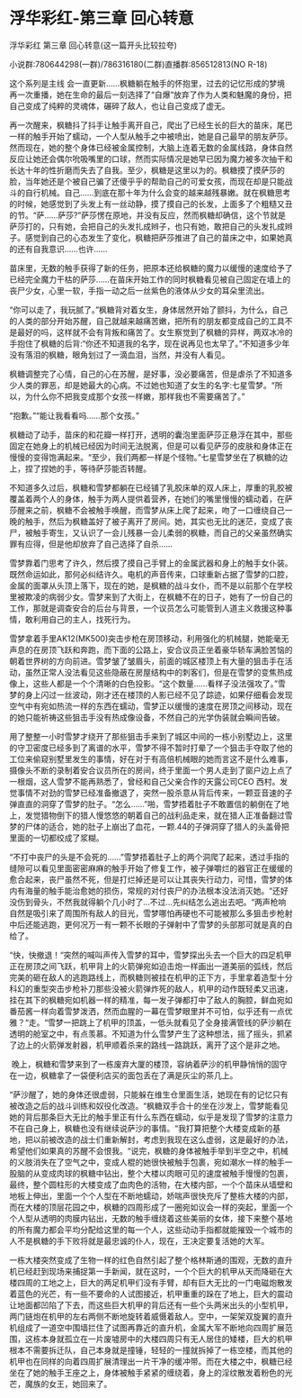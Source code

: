 # 浮华彩红-第三章 回心转意

浮华彩红 第三章 回心转意(这一篇开头比较拉夸)

小说群:780644298(一群)/786316180(二群)直播群:856512813(NO R-18)

这个系列是主线 会一直更新……枫糖躺在触手的怀抱里，过去的记忆形成的梦境再一次重播，她在生命的最后一刻选择了“自爆”放弃了作为人类和魅魔的身份，把自己变成了纯粹的灵魂体，碾碎了敌人，也让自己变成了虚无。

再一次醒来，枫糖抖了抖手让触手离开自己，爬出了已经生长的巨大的苗床，尾巴一样的触手开始了蠕动，一个人型从触手之中被喷出，她是自己最早的朋友萨莎。然而现在，她的整个身体已经被金属控制，大脑上连着无数的金属线路，身体自然反应让她还会偶尔吮吸嘴里的口球，然而实际情况是她早已因为魔力被多次抽干和长达十年的性折磨而失去了自我。至少，枫糖是这里以为的。枫糖摸了摸萨莎的脸，当年她还是个被自己骗了还傻乎乎的帮助自己的可爱女孩，而现在却是只能战斗的自行机械。自己……到底在那十年为什么会变的越来越残暴嫩。就在枫糖思考的时候，她感觉到了头发上有一丝动静，摸了摸自己的长发，上面多了个粗糙又丑的节。“萨……萨莎?”萨莎愣在原地，并没有反应，然而枫糖却确信，这个节就是萨莎打的，只有她，会把自己的头发扎成辫子，也只有她，敢把自己的头发扎成辫子。感觉到自己的心态发生了变化，枫糖把萨莎推进了自己的苗床之中，如果她真的还有自我意识……也许……

苗床里，无数的触手获得了新的任务，把原本还给枫糖的魔力以缓慢的速度给予了已经完全魔力干枯的萨莎……在苗床开始工作的同时枫糖看见被自己固定在墙上的丧尸少女，心里一软，手指一动之后一丝紫色的液体从少女的耳朵里流出。

“你可以走了，我玩腻了。”枫糖背对着女生，身体居然开始了颤抖，为什么，自己的人类的部分开始苏醒，自己就越来越痛苦嫩，把所有的朋友都变成自己的工具不是最好的吗，这样就不会有背叛和痛苦了。女生察觉到了枫糖的异样，两双冰冷的手抱住了枫糖的后背:“你还不知道我的名字，现在说再见也太早了。”不知道多少年没有落泪的枫糖，眼角划过了一滴血泪，当然，并没有人看见。

枫糖调整完了心情，自己的心在苏醒，是好事，没必要痛苦，但是虐杀了不知道多少人类的罪恶，却是她最大的心病。不过她也知道了女生的名字:七星雪梦。“所以，为什么你不把我变成那个女孩一样嫩，那样我也不需要痛苦了。”

“抱歉。”“能让我看看吗……那个女孩。”

枫糖动了动手，苗床的和花瓣一样打开，透明的囊泡里面萨莎正悬浮在其中，那些固定在她身上的机械已经因为时间无法脱离，但是可以看见萨莎的皮肤和身体正在慢慢的变得饱满起来。“至少，我们两都一样是个怪物。”七星雪梦坐在了枫糖的边上，捏了捏她的手，等待萨莎能否转醒。

不知道多久过后，枫糖和雪梦都躺在已经铺了乳胶床单的双人床上，厚重的乳胶被覆盖着两个人的身体，触手为两人提供着营养，在她们的嘴里慢慢的蠕动着，在萨莎醒来之前，枫糖不会被触手唤醒，而雪梦从床上爬了起来，吻了一口缠绕自己一晚的触手，然后为枫糖盖好了被子离开了房间。她，其实也无比的迷茫，变成了丧尸，被触手寄生，又认识了一会儿残暴一会儿柔弱的枫糖，而自己的父亲虽然确实罪有应得，但是他却放弃了自己选择了自杀……

雪梦靠着门思考了许久，然后摸了摸自己手臂上的金属武器和身上的触手女仆装。既然命运如此，那何必纠结许久。电机的声音传来，口球重新占据了雪梦的口腔，金属的面罩从头顶上落下，现在的她，是枫糖的战斗女仆，而不是以前那个在学校里被欺凌的病弱少女。雪梦来到了大街上，在枫糖不在的日子，她有了一份自己的工作，那就是调查安合的后台与背景，一个议员怎么可能管到人道主义救援这种事情，敢利用自己的主人，找死行为。

雪梦拿着手里AK12(MK500)突击步枪在房顶移动，利用强化的机械腿，她能毫无声息的在房顶飞跃和奔跑，而下面的公路上，安合议员正坐着豪华轿车满脸苦恼的朝着世界树的方向前进。雪梦皱了皱眉头，前面的城区楼顶上有大量的狙击手在活动，虽然正常人没法看见这些隐蔽在房屋结构中的刺客们，但是在雪梦的变焦热成像上，这些人都是一个个清晰的白色投影。“这个数量……看样子没法强攻了。”雪梦的身上闪过一丝波动，刚才还在楼顶的人影已经不见了踪迹，如果仔细看会发现空气中有宛如热流一样的东西在蠕动，雪梦正以缓慢的速度在房顶之间移动，现在的她只能祈祷这些狙击手没有热成像设备，不然自己的光学伪装就会瞬间告破。

用了整整一小时雪梦才绕开了那些狙击手来到了城区中间的一栋小别墅边上，这里的守卫密度已经多到了离谱的水平，雪梦不得不暂时打晕了一个狙击手夺取了他的工位来偷窥别墅里发生的事情，好在对于有高倍机械眼的她而言这不是什么难事，摄像头不断的录制着安合议员所在的房间，终于里面一个男人走到了窗户边上点了一根烟，这人雪梦不能再熟悉了，曾经和自己父亲合作的天露公司CEO 西村。发觉事情不对劲的雪梦已经准备撤退了，突然一股杀意从背后传来，一颗亚音速的子弹直直的洞穿了雪梦的肚子。“怎么……”啪，雪梦捂着肚子不敢置信的躺倒在了地上，发觉猎物倒下的猎人慢悠悠的朝着自己的战利品走来，就在猎人正准备翻过雪梦的尸体的适合，她的肚子上崩出了血花，一颗.44的子弹洞穿了猎人的头盖骨把里面的一切都绞成了浆糊。

“不打中丧尸的头是不会死的……”雪梦捂着肚子上的两个洞爬了起来，透过手指的缝隙可以看见里面密密麻麻的触手开始了修复工作，被子弹嚼烂的器官正在缓缓的愈合起来，丧尸虽然不死，但是打烂掉还是可以让其丧失行动力，可惜，雪梦的体内有海量的触手能治愈她的损伤，常规的对付丧尸的办法根本没法消灭她。“还好没伤到骨头，不然我就得躺个几小时了…不过…先纠结怎么逃出去吧。“两声枪响自然是吸引来了周围所有敌人的目光，雪梦哪怕再硬也不可能被那么多狙击步枪射中后还能逃跑，更何况万一有一颗不长眼的子弹射中了雪梦的头部那可就是真的白给了。

“快，快撤退！“突然的喊叫声传入雪梦的耳中，雪梦探出头去一个巨大的四足机甲正在房顶之间飞跃，机甲背上的火箭弹宛如迫击炮一样画出一道美丽的弧线，然后完美的砸在敌人的逃跑路线上，而枫糖则被挂在机甲的正下方，手里拿着造型十分科幻的重型突击步枪补刀那些没被火箭弹炸死的敌人，机甲的动作既轻柔又迅速，挂在其下的枫糖宛如机器一样的精准，每一发子弹都打中了敌人的胸腔，鲜血宛如番茄酱一样向着雪梦泼洒，然而血腥的一幕在雪梦眼里并不可怕，似乎还有一点优雅？“走。“雪梦一把跳上了机甲的顶盖，一低头就看见了全身接满管线的萨沙躺在透明的舱室之中，有点羡慕。不知道为什么雪梦产生了这种想法，摇了摇头，抓紧了边上的火箭弹发射器，机甲顺着杀来的路线一路跳跃，离开了这个是非之地。

 晚上，枫糖和雪梦来到了一栋废弃大厦的楼顶，容纳着萨沙的机甲静悄悄的固守在一边，枫糖拿了一袋便利店买的面包丢在了满是灰尘的茶几上。

“萨沙醒了，她的身体还很虚弱，只能躲在维生仓里面生活，她现在有的记忆只有被改造之后的战斗训练和奴役化改造。“枫糖双手合十的坐在沙发上，雪梦能看见她的背后那条巨大无比的触手里正有什么东西在蠕动，似乎是发现了雪梦的注意力不在自己身上，枫糖也没有继续说萨沙的事情。“我打算把整个大楼变成新的基地，把以前被改造的战士们重新解封，考虑到我现在这么虚弱，这是最好的办法，希望他们如果真的苏醒不会恨我。“说完，枫糖的身体被触手举到半空之中，机械的义肢消失在了空气之中，变成人棍的她很快被触手包裹，宛如潮水一样的触手一股脑的从变成肉球的枫糖中钻出，整个大楼以肉眼可见的速度被触手慢慢的包裹，最终，整个圆柱形的大楼变成了血肉色的活物，在大楼内部，一个个苗床从墙壁和地板上伸出，里面一个个人型在不断地蠕动，娇喘声很快充斥了整栋大楼的内部，而在大楼的顶层花园之中，枫糖的四周形成了一圈宛如议会一样的突起，里面一个个人型从透明的肉膜内钻出，无数的触手缠绕着这些美丽的女体，接下来整个基地的所有魔力都会平均分配给这里的每一个人，这些动动手指都就能摧毁一个城市的人不是枫糖的手下败将就是最忠诚的仆人，现在，王决定要复活她的大军。

一栋大楼突然变成了生物一样的红色自然引起了整个格林斯通的围观，无数的直升机已经赶到现场来捕捉第一手新闻，就在这时，一个个巨大的机甲从天而降砸在大楼四周的工地之上，巨大的两足机甲们没有手臂，却有巨大无比的一门电磁炮散发着蓝色的光芒，有一些不要命的人试图接近，机甲重重的跺在了地上，巨大的震动让地面都凹陷了下去，而这些巨大机甲的背后还有一些个头两米出头的小型机甲，两门链炮在机甲的左右两侧不断地旋转着威慑着敌人。空中，一架架双旋翼的直升机组成了一道空中围墙拦住了试图再靠近的直升机，金属大军不断地向四周扩展范围，这栋本身就孤立在一片废墟房中的大楼四周只有无人居住的矮楼，巨大的机甲根本不需要拆迁队，自己本身就是撞锤，轻轻的一撞就拆掉了一栋空楼，而其他的机甲也在同样的向着四周扩展清理出一片干净的缓冲带。而在大楼之中，枫糖已经坐在了她的触手王座之上，身体被触手紧紧的缠绕着，身上的淫纹散发着粉色的光芒，魔族的女王，她回来了。

 